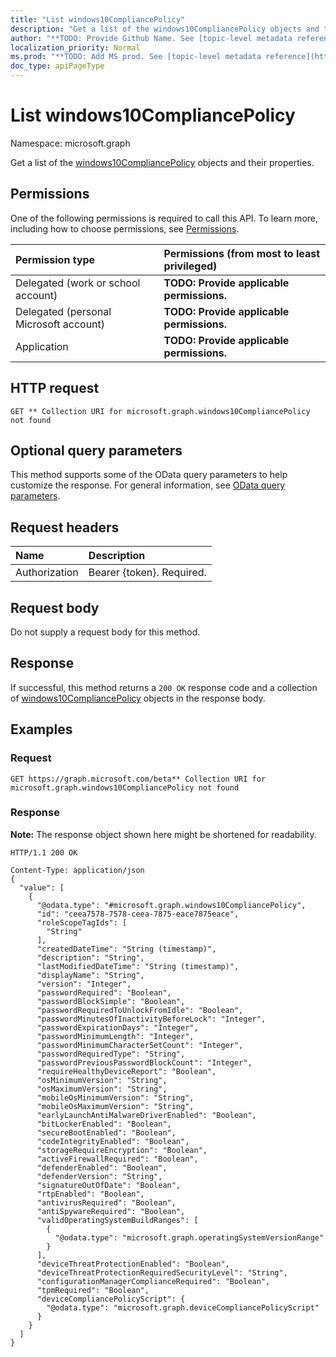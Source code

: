 ```yaml
---
title: "List windows10CompliancePolicy"
description: "Get a list of the windows10CompliancePolicy objects and their properties."
author: "**TODO: Provide Github Name. See [topic-level metadata reference](https://msgo.azurewebsites.net/add/document/guidelines/metadata.html#topic-level-metadata)**"
localization_priority: Normal
ms.prod: "**TODO: Add MS prod. See [topic-level metadata reference](https://msgo.azurewebsites.net/add/document/guidelines/metadata.html#topic-level-metadata)**"
doc_type: apiPageType
---
```


# List windows10CompliancePolicy
Namespace: microsoft.graph

Get a list of the [windows10CompliancePolicy](../resources/windows10compliancepolicy.md) objects and their properties.

## Permissions
One of the following permissions is required to call this API. To learn more, including how to choose permissions, see [Permissions](/graph/permissions-reference).

|Permission type|Permissions (from most to least privileged)|
|:---|:---|
|Delegated (work or school account)|**TODO: Provide applicable permissions.**|
|Delegated (personal Microsoft account)|**TODO: Provide applicable permissions.**|
|Application|**TODO: Provide applicable permissions.**|

## HTTP request

<!-- {
  "blockType": "ignored"
}
-->
``` http
GET ** Collection URI for microsoft.graph.windows10CompliancePolicy not found
```

## Optional query parameters
This method supports some of the OData query parameters to help customize the response. For general information, see [OData query parameters](/graph/query-parameters).

## Request headers
|Name|Description|
|:---|:---|
|Authorization|Bearer {token}. Required.|

## Request body
Do not supply a request body for this method.

## Response

If successful, this method returns a `200 OK` response code and a collection of [windows10CompliancePolicy](../resources/windows10compliancepolicy.md) objects in the response body.

## Examples

### Request
<!-- {
  "blockType": "request",
  "name": "get_windows10compliancepolicy"
}
-->
``` http
GET https://graph.microsoft.com/beta** Collection URI for microsoft.graph.windows10CompliancePolicy not found
```


### Response
**Note:** The response object shown here might be shortened for readability.
<!-- {
  "blockType": "response",
  "truncated": true,
  "@odata.type": "Collection(microsoft.graph.windows10CompliancePolicy)"
}
-->
``` http
HTTP/1.1 200 OK

Content-Type: application/json
{
  "value": [
    {
      "@odata.type": "#microsoft.graph.windows10CompliancePolicy",
      "id": "ceea7578-7578-ceea-7875-eace7875eace",
      "roleScopeTagIds": [
        "String"
      ],
      "createdDateTime": "String (timestamp)",
      "description": "String",
      "lastModifiedDateTime": "String (timestamp)",
      "displayName": "String",
      "version": "Integer",
      "passwordRequired": "Boolean",
      "passwordBlockSimple": "Boolean",
      "passwordRequiredToUnlockFromIdle": "Boolean",
      "passwordMinutesOfInactivityBeforeLock": "Integer",
      "passwordExpirationDays": "Integer",
      "passwordMinimumLength": "Integer",
      "passwordMinimumCharacterSetCount": "Integer",
      "passwordRequiredType": "String",
      "passwordPreviousPasswordBlockCount": "Integer",
      "requireHealthyDeviceReport": "Boolean",
      "osMinimumVersion": "String",
      "osMaximumVersion": "String",
      "mobileOsMinimumVersion": "String",
      "mobileOsMaximumVersion": "String",
      "earlyLaunchAntiMalwareDriverEnabled": "Boolean",
      "bitLockerEnabled": "Boolean",
      "secureBootEnabled": "Boolean",
      "codeIntegrityEnabled": "Boolean",
      "storageRequireEncryption": "Boolean",
      "activeFirewallRequired": "Boolean",
      "defenderEnabled": "Boolean",
      "defenderVersion": "String",
      "signatureOutOfDate": "Boolean",
      "rtpEnabled": "Boolean",
      "antivirusRequired": "Boolean",
      "antiSpywareRequired": "Boolean",
      "validOperatingSystemBuildRanges": [
        {
          "@odata.type": "microsoft.graph.operatingSystemVersionRange"
        }
      ],
      "deviceThreatProtectionEnabled": "Boolean",
      "deviceThreatProtectionRequiredSecurityLevel": "String",
      "configurationManagerComplianceRequired": "Boolean",
      "tpmRequired": "Boolean",
      "deviceCompliancePolicyScript": {
        "@odata.type": "microsoft.graph.deviceCompliancePolicyScript"
      }
    }
  ]
}
```

